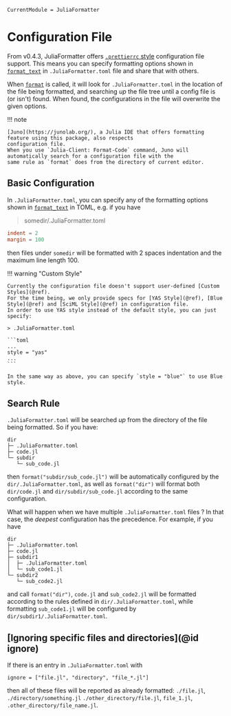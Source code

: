 ```@meta
CurrentModule = JuliaFormatter
```

# Configuration File

From v0.4.3, JuliaFormatter offers [`.prettierrc` style](https://prettier.io/docs/en/configuration.html)
configuration file support.
This means you can specify formatting options shown in [`format_text`](@ref) in `.JuliaFormatter.toml` file and share that with others.

When [`format`](@ref) is called, it will look for `.JuliaFormatter.toml` in the location of the file being formatted,
and searching _up_ the file tree until a config file is (or isn't) found.
When found, the configurations in the file will overwrite the given options.

!!! note

    [Juno](https://junolab.org/), a Julia IDE that offers formatting feature using this package, also respects
    configuration file.
    When you use `Julia-Client: Format-Code` command, Juno will automatically search for a configuration file with the
    same rule as `format` does from the directory of current editor.

## Basic Configuration

In `.JuliaFormatter.toml`, you can specify any of the formatting options shown in [`format_text`](@ref) in TOML, e.g. if you have

> somedir/.JuliaFormatter.toml

```toml
indent = 2
margin = 100
```

then files under `somedir` will be formatted with 2 spaces indentation and the maximum line length 100.

!!! warning "Custom Style"

    Currently the configuration file doesn't support user-defined [Custom Styles](@ref).
    For the time being, we only provide specs for [YAS Style](@ref), [Blue Style](@ref) and [SciML Style](@ref) in configuration file.
    In order to use YAS style instead of the default style, you can just specify:

    > .JuliaFormatter.toml

    ```toml
    ...
    style = "yas"
    ...
    ```

    In the same way as above, you can specify `style = "blue"` to use Blue style.

## Search Rule

`.JuliaFormatter.toml` will be searched _up_ from the directory of the file being formatted.
So if you have:

```
dir
├─ .JuliaFormatter.toml
├─ code.jl
└─ subdir
   └─ sub_code.jl
```

then `format("subdir/sub_code.jl")` will be automatically configured by the `dir/.JuliaFormatter.toml`, as well as
`format("dir")` will format both `dir/code.jl` and `dir/subdir/sub_code.jl` according to the same configuration.

What will happen when we have multiple `.JuliaFormatter.toml` files ? In that case, the _deepest_ configuration has the
precedence. For example, if you have

```
dir
├─ .JuliaFormatter.toml
├─ code.jl
├─ subdir1
│  ├─ .JuliaFormatter.toml
│  └─ sub_code1.jl
└─ subdir2
   └─ sub_code2.jl
```

and call `format("dir")`, `code.jl` and `sub_code2.jl` will be formatted according to the rules defined in
`dir/.JuliaFormatter.toml`, while formatting `sub_code1.jl` will be configured by `dir/subdir1/.JuliaFormatter.toml`.

## [Ignoring specific files and directories](@id ignore)

If there is an entry in `.JuliaFormatter.toml` with
```
ignore = ["file.jl", "directory", "file_*.jl"]
```
then all of these files will be reported as already formatted: `./file.jl`,
`./directory/something.jl` `./other_directory/file.jl`, `file_1.jl`,
`.other_directory/file_name.jl`.
